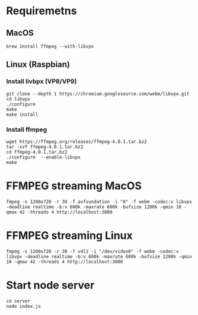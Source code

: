 # Requiremetns

## MacOS

`brew install ffmpeg --with-libvpx`

## Linux (Raspbian)

### Install livbpx (VP8/VP9)

```
git clone --depth 1 https://chromium.googlesource.com/webm/libvpx.git
cd libvpx
./configure
make
make install
```

### Install ffmpeg

```
wget https://ffmpeg.org/releases/ffmpeg-4.0.1.tar.bz2
tar -xvf ffmpeg-4.0.1.tar.bz2
cd ffmpeg-4.0.1.tar.bz2
./configure  --enable-libvpx
make
```

# FFMPEG streaming MacOS

`fmpeg -s 1280x720 -r 30 -f avfoundation -i "0" -f webm -codec:v libvpx -deadline realtime -b:v 600k -maxrate 600k -bufsize 1200k -qmin 10 -qmax 42 -threads 4 http://localhost:3000`

# FFMPEG streaming Linux

`fmpeg -s 1280x720 -r 30 -f v4l2 -i "/dev/video0" -f webm -codec:v libvpx -deadline realtime -b:v 600k -maxrate 600k -bufsize 1200k -qmin 10 -qmax 42 -threads 4 http://localhost:3000`

# Start node server

```
cd server
node index.js
```
